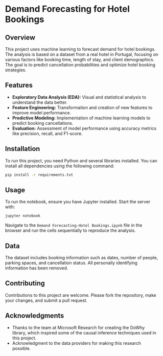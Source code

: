 
# Demand Forecasting for Hotel Bookings

## Overview
This project uses machine learning to forecast demand for hotel bookings. The analysis is based on a dataset from a real hotel in Portugal, focusing on various factors like booking time, length of stay, and client demographics. The goal is to predict cancellation probabilities and optimize hotel booking strategies.

## Features
- **Exploratory Data Analysis (EDA):** Visual and statistical analysis to understand the data better.
- **Feature Engineering:** Transformation and creation of new features to improve model performance.
- **Predictive Modeling:** Implementation of machine learning models to predict booking cancellations.
- **Evaluation:** Assessment of model performance using accuracy metrics like precision, recall, and F1-score.

## Installation
To run this project, you need Python and several libraries installed. You can install all dependencies using the following command:

```bash
pip install -r requirements.txt
```

## Usage
To run the notebook, ensure you have Jupyter installed. Start the server with:

```bash
jupyter notebook
```

Navigate to the `Demand Forecasting-Hotel Bookings.ipynb` file in the browser and run the cells sequentially to reproduce the analysis.

## Data
The dataset includes booking information such as dates, number of people, parking spaces, and cancellation status. All personally identifying information has been removed.

## Contributing
Contributions to this project are welcome. Please fork the repository, make your changes, and submit a pull request.


## Acknowledgments
- Thanks to the team at Microsoft Research for creating the DoWhy library, which inspired some of the causal inference techniques used in this project.
- Acknowledgment to the data providers for making this research possible.
